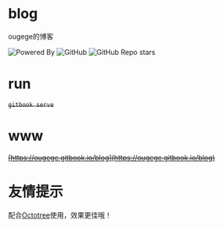 # blog
ougege的博客

![Powered By](https://img.shields.io/badge/Author-ougege-yellow) ![GitHub](https://img.shields.io/github/license/ougege/blog) ![GitHub Repo stars](https://img.shields.io/github/stars/ougege/blog?style=social)

# run
~~`gitbook serve`~~

# www
~~[https://ougege.gitbook.io/blog](https://ougege.gitbook.io/blog)~~

# 友情提示
配合[Octotree](https://www.octotree.io/?utm_source=lite&utm_medium=extension 'Octotree')使用，效果更佳哦！
